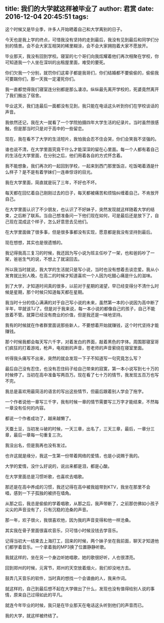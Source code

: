 title: 我们的大学就这样被毕业了
author: 君赏
date: 2016-12-04 20:45:51
tags:
---
这个时候又是毕业季，许多人开始晒着自己和大学离别的日子。

今天也是我上学的终点，可惜我没有坚持的走到最后，我没有见到最后和同学们分别的情景。会不会大家互相哭的稀里糊涂，会不会大家拥抱着大家不愿放开。

毕业那天，我没有回到学校。寝室的七个哥们向我炫耀着他们再次相聚在学校，你可知道我一个人坐在深圳的出租屋里面，难受的要死。

你们欠我一个分别，就罚你们这辈子都是我哥们，你们结婚都不要偷偷的，偷偷我可要踹你们，那一天我一定灌死你们。

我一直都觉得我们寝室连分别都是那么凄凉。纵纵最先离开学校的，死婆竟然离开了我们搬出了宿舍。

毕业这天，我们连最后一面都没有见到，我只能在电话这头听到你们在学校谈话的声音。

我依然还记，我在大一就看了一个学院拍摄四年大学生活的纪录片。当时虽然很感触，但是那当时只是对于高中的一些留恋。

现在，我在看不了大学的生活短片，我怕我会忍不住会哭，你们会笑我不坚强的。

谁也说不清，在大学里面究竟干什么才能深深的留在心里面。每一个人都有着自己的生活在大学里面，在分别之后，他们用着各自的方式怀念着。

我不能想象，我们再次的一起回到学校，一起来到西门那里饭店，吃饭喝着酒是什么样子？是不是有着学妹们一连串惊讶的目光。

我在大学里面，简直就是玩了三年，不好也不坏。

每天都在回忆着自己刚刚过去的日子，每天都被痛苦和烦恼纠缠着自己，不肯放开自己。

在大学里面认识了不少朋友，也认识了不好妹子，突然发现就这样随着大学的结束，之后断了联系。当自己想准备问一下他们现在如何，可是最后还是放下了，自己现在混成这个样子，怎么好意思去见他们。

在大学里面做了很多事，但是很多事都没有实现，愿意都是我没有坚持到最后。

现在想想，其实也是很遗憾的。

我记得我高三复习的时候，我还因为写小说为班主任吵了一架，也和爸妈吵了一架，爸爸生气的说，不想上了就滚回去。

所以我当时就说，我大学的生活就只是写小说，当时也没有想着去谈恋爱。我从小发育就比别人晚，在高二的时候才知道喜欢一个人因为吃醋心痛是什么的滋味。

到了大学，才知道时间真的很多，以前对于星期的渴望，早已经变得分不清什么时候是星期，那个时候只知道每天都在星期。

我当时十分的信心满满的对于自己写小说的未来，虽然第一本的小说因为高中断了半年，早就该TJ了。但是对于我来说，每一本小说的都像自己的孩子，自己不能放着不管。就算已经没有商业的价值，但是我还是一味地坚持。

我有的时候就在作者群里面说那些新人，不要想着开始就赚钱，这个时代坚持才能赚钱。

那个时候我都会每天写六千字，对着发白的界面，敲着黑色的字体。周围那寝室哥们疯狂的打着游戏，枪声，电视剧的声音，苍老师的声音萦绕在寝室里面。

听得我头痛写不出来，突然的就会发现一下子不知道写一句究竟怎么写？

最后自己没有忍住，也没有忍住码子给自己带来的寂寞，第一本小说写到七十万的时候停了。当初在高中准备写两百万。现在看了七十万的情节，我发现五百万也写不完。

我总是喜欢用最简洁的语言的写出这些情节，但最后跟着别人学会了拖字。

一个作者说他一章写三千字，我有时候一章的情节需要写三万字才能结束，不然每一章没有任何的内容。

都说一个作者成功了，越来越懒了。

天蚕土豆，当初发斗破的时候，一天三章，出名了，三天三章，最后，一章分三章，最后一章每一句重复三次。

我没出名，但是我再也没有发过。

也许这就是缘分，我这一生第一份带着网络的爱情，也是小说赐于我的。

大学的爱情，没什么好说的，说出来都是泪，都是心酸。

在大学里面总是习惯听歌，也喜欢去唱歌。

那还是在高中养成的习惯，我还记得在高中被我姐带到KTV，我坐在那里不会唱，感到一下子孤独的被挤在墙角。

从那之后，我总是偷偷的学着唱歌，从那之后，我声带断了，之前那仿佛如小孩子尖尖的声音没有了，只有沉稳的沧桑的声音。

那一年，欢子很火，我很喜欢他，因为我的声音变得和他一样沧桑。

其实我在骨子里面很喜欢音乐，只可惜小时候没钱去学音乐。

记得当初大一结束去上海打工，回来的时候，两个妹子坐在我前面，聊天才知道他们都学着音乐。一个拿着我的MP3换了位置静静听歌。

我就这样的，坐在另一个身边听她唱歌，她的歌很好听，人也很漂亮。

回到郑州的时候，元宵节，郑州的天空放着烟火，我们却没地方去。

鼓弄几天音乐的软件，当时真的想找一个会谱曲的人，我来作词。

就这样的，自己到最后想不起在大学做出了什么，发现也没有值得给别人说的事情，原来自己过得如此的平凡。

就连今年毕业的时候，我只是在毕业那天在电话这头听到他们的声音而已。

我的大学，就这样被终结了。

